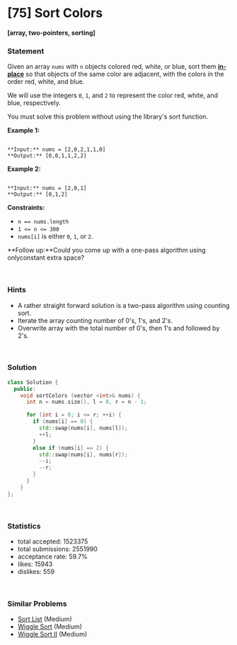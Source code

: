 # [75] Sort Colors

**[array, two-pointers, sorting]**

### Statement

Given an array `nums` with `n` objects colored red, white, or blue, sort them **[in-place](https://en.wikipedia.org/wiki/In-place_algorithm)** so that objects of the same color are adjacent, with the colors in the order red, white, and blue.

We will use the integers `0`, `1`, and `2` to represent the color red, white, and blue, respectively.

You must solve this problem without using the library's sort function.


**Example 1:**

```

**Input:** nums = [2,0,2,1,1,0]
**Output:** [0,0,1,1,2,2]

```

**Example 2:**

```

**Input:** nums = [2,0,1]
**Output:** [0,1,2]

```

**Constraints:**
* `n == nums.length`
* `1 <= n <= 300`
* `nums[i]` is either `0`, `1`, or `2`.


**Follow up:**Could you come up with a one-pass algorithm using onlyconstant extra space?

<br />

### Hints

- A rather straight forward solution is a two-pass algorithm using counting sort.
- Iterate the array counting number of 0's, 1's, and 2's.
- Overwrite array with the total number of 0's, then 1's and followed by 2's.

<br />

### Solution

```cpp
class Solution {
  public:
    void sortColors (vector <int>& nums) {
      int n = nums.size(), l = 0, r = n - 1;

      for (int i = 0; i <= r; ++i) {
        if (nums[i] == 0) {
          std::swap(nums[i], nums[l]);
          ++l;
        }
        else if (nums[i] == 2) {
          std::swap(nums[i], nums[r]);
          --i;
          --r;
        }
      }
    }
};
```

<br />

### Statistics

- total accepted: 1523375
- total submissions: 2551990
- acceptance rate: 59.7%
- likes: 15943
- dislikes: 559

<br />

### Similar Problems

- [Sort List](https://leetcode.com/problems/sort-list) (Medium)
- [Wiggle Sort](https://leetcode.com/problems/wiggle-sort) (Medium)
- [Wiggle Sort II](https://leetcode.com/problems/wiggle-sort-ii) (Medium)

